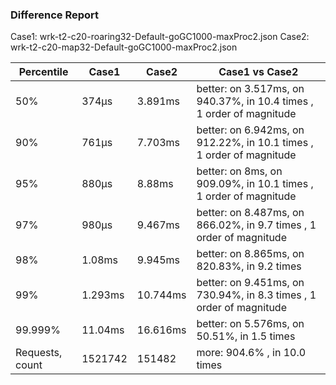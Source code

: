 ### Difference Report
Case1: wrk-t2-c20-roaring32-Default-goGC1000-maxProc2.json
Case2: wrk-t2-c20-map32-Default-goGC1000-maxProc2.json

|Percentile|Case1|Case2|Case1 vs Case2|
|---|---|---|---|
|50%|374µs|3.891ms|better: on 3.517ms, on 940.37%, in 10.4 times , 1 order of magnitude|
|90%|761µs|7.703ms|better: on 6.942ms, on 912.22%, in 10.1 times , 1 order of magnitude|
|95%|880µs|8.88ms|better: on 8ms, on 909.09%, in 10.1 times , 1 order of magnitude|
|97%|980µs|9.467ms|better: on 8.487ms, on 866.02%, in 9.7 times , 1 order of magnitude|
|98%|1.08ms|9.945ms|better: on 8.865ms, on 820.83%, in 9.2 times |
|99%|1.293ms|10.744ms|better: on 9.451ms, on 730.94%, in 8.3 times , 1 order of magnitude|
|99.999%|11.04ms|16.616ms|better: on 5.576ms, on 50.51%, in 1.5 times |
|Requests, count|1521742|151482|more: 904.6% , in 10.0 times |
